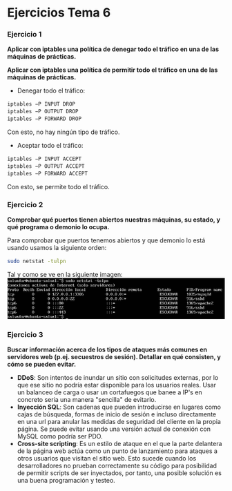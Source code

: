 # Ejercicios Tema 6

### Ejercicio 1
**Aplicar con iptables una política de denegar todo el tráfico en una de las máquinas de prácticas.**

**Aplicar con iptables una política de permitir todo el tráfico en una de las máquinas de prácticas.**

- Denegar todo el tráfico:

```bash
iptables −P INPUT DROP
iptables −P OUTPUT DROP
iptables −P FORWARD DROP 
```

Con esto, no hay ningún tipo de tráfico. 

- Aceptar todo el tráfico:

```bash
iptables −P INPUT ACCEPT
iptables −P OUTPUT ACCEPT
iptables −P FORWARD ACCEPT 
```

Con esto, se permite todo el tráfico.

### Ejercicio 2
**Comprobar qué puertos tienen abiertos nuestras máquinas, su estado, y qué programa o demonio lo ocupa.**

Para comprobar que puertos tenemos abiertos y que demonio lo está usando usamos la siguiente orden:

```bash
sudo netstat -tulpn
```

Tal y como se ve en la siguiente imagen:
![Captura del netstat](./images/netstat.PNG "Orden netstat")



### Ejercicio 3
**Buscar información acerca de los tipos de ataques más comunes en servidores web (p.ej. secuestros de sesión). Detallar en qué consisten, y cómo se pueden evitar.**

- **DDoS**: Son intentos de inundar un sitio con solicitudes externas, por lo que ese sitio no podría estar disponible para los usuarios reales. Usar un balanceo de carga o usar un cortafuegos que banee a IP's en concreto seria una manera "sencilla" de evitarlo.
- **Inyección SQL**: Son cadenas que pueden introducirse en lugares como cajas de búsqueda, formas de inicio de sesión e incluso directamente en una url para anular las medidas de seguridad del cliente en la propia página. Se puede evitar usando una versión actual de conexión con MySQL como podría ser PDO.
- **Cross-site scripting**: Es un estilo de ataque en el que la parte delantera de la página web actúa como un punto de lanzamiento para ataques a otros usuarios que visitan el sitio web. Esto sucede cuando los desarrolladores no prueban correctamente su código para posibilidad de permitir scripts de ser inyectados, por tanto, una posible solución es una buena programación y testeo.